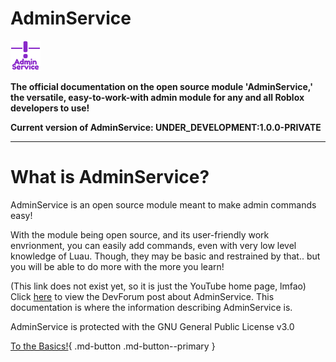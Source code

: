 # AdminService

![adminservice_icon](images/logos/temporary_icon.png)

**The official documentation on the open source module 'AdminService,' the versatile, easy-to-work-with admin module for any and all Roblox developers to use!**

**Current version of AdminService: UNDER_DEVELOPMENT:1.0.0-PRIVATE**

---

# What is AdminService?

AdminService is an open source module meant to make admin commands easy!

With the module being open source, and its user-friendly work envrionment, you can easily add commands, even with very low level knowledge of Luau. Though, they may be basic and restrained by that.. but you will be able to do more with the more you learn!

(This link does not exist yet, so it is just the YouTube home page, lmfao) Click [here](https://www.youtube.com) to view the DevForum post about AdminService. This documentation is where the information describing AdminService is.

AdminService is protected with the GNU General Public License v3.0

[To the Basics!](https://amorafolf.github.io/AdminService/basics/setup/){ .md-button .md-button--primary }